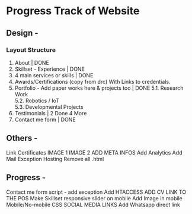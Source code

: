 # Progress Track of Website

## Design -

### Layout Structure

1. About | DONE
2. Skillset - Experience | DONE
3. 4 main services or skills | DONE
4. Awards/Certifications (copy from drc) With Links to credentials.
5. Portfolio - Add paper works here & projects too  | DONE
 5.1. Research Work  
 5.2. Robotics / IoT  
 5.3. Developmental Projects  
6. Testimonials | 2 Done 4 More
7. Contact me form | DONE



## Others -

Link Certificates
IMAGE 1
IMAGE 2
ADD META INFOS
Add Analytics
Add Mail Exception Hosting
Remove all .html



## Progress - 
Contact me form script - add exception
Add HTACCESS
ADD CV LINK TO THE POS
Make Skillset responsive slider on mobile
Add Image in mobile 
Mobile/No-mobile CSS
SOCIAL MEDIA LINKS
Add Whatsapp direct link